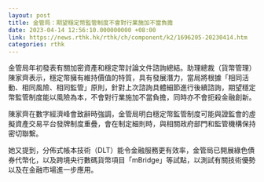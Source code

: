 ```yaml
---
layout: post
title: 金管局：期望穩定幣監管制度不會對行業施加不當負擔
date: 2023-04-14 12:56:10.000000000 +08:00
link: https://news.rthk.hk/rthk/ch/component/k2/1696205-20230414.htm
categories: rthk
---
```


金管局年初發表有關加密資產和穩定幣討論文件諮詢總結。助理總裁（貨幣管理）陳家齊表示，穩定幣擁有維持價值的特質，具有發展潛力，當局將根據「相同活動、相同風險、相同監管」原則，針對上次諮詢具體細節進行後續諮詢，期望穩定幣監管制度能以風險為本，不會對行業施加不當負擔，同時亦不會扼殺金融創新。

陳家齊在數字經濟峰會致辭時強調，金管局明白穩定幣監管制度可能與證監會的虛擬資產交易平台發牌制度重疊，會在制定​細則時，與相關政府部門和監管機構保持密切聯繫。

她又提到，分佈式帳本技術（DLT）能令金融服務更有效率，金管局已開展綠色債券代幣化，以及跨境央行數碼貨幣項目「mBridge」等試點，以測試有關技術優勢以及在金融市場進一步應用。
